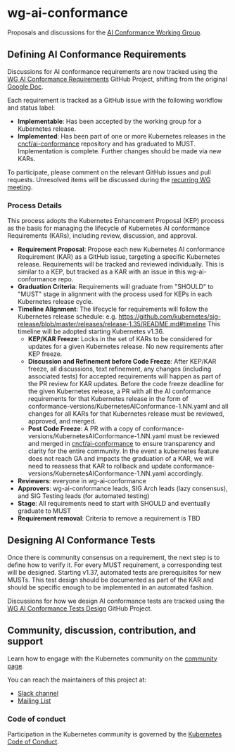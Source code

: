 # wg-ai-conformance

Proposals and discussions for the [AI Conformance Working Group](https://github.com/kubernetes/community/tree/master/wg-ai-conformance).

## Defining AI Conformance Requirements

Discussions for AI conformance requirements are now tracked using the
[WG AI Conformance Requirements](https://github.com/orgs/kubernetes-sigs/projects/114)
GitHub Project, shifting from the original
[Google Doc](https://docs.google.com/document/d/1hXoSdh9FEs13Yde8DivCYjjXyxa7j4J8erjZPEGWuzc/edit?tab=t.0).

Each requirement is tracked as a GitHub issue with the following workflow and status label:
- **Implementable**: Has been accepted by the working group for a Kubernetes release.
- **Implemented**: Has been part of one or more Kubernetes releases in the [cncf/ai-conformance](https://github.com/cncf/ai-conformance) repository and has graduated to MUST. Implementation is complete. Further changes should be made via new KARs.

To participate, please comment on the relevant GitHub issues and pull requests.
Unresolved items will be discussed during the
[recurring WG meeting](https://github.com/kubernetes/community/tree/master/wg-ai-conformance#meetings).

### Process Details

This process adopts the Kubernetes Enhancement Proposal (KEP) process as the basis for managing the lifecycle of Kubernetes AI conformance Requirements (KARs), including review, discussion, and approval.

- **Requirement Proposal**: Propose each new Kubernetes AI conformance Requirement (KAR) as a GitHub issue, targeting a specific Kubernetes release. Requirements will be tracked and reviewed individually. This is similar to a KEP, but tracked as a KAR with an issue in this wg-ai-conformance repo.
- **Graduation Criteria**: Requirements will graduate from "SHOULD" to "MUST" stage in alignment with the process used for KEPs in each Kubernetes release cycle.
- **Timeline Alignment**: The lifecycle for requirements will follow the Kubernetes release schedule: e.g. https://github.com/kubernetes/sig-release/blob/master/releases/release-1.35/README.md#timeline This timeline will be adopted starting Kubernetes v1.36.
  - **KEP/KAR Freeze**: Locks in the set of KARs to be considered for updates for a given Kubernetes release. No new requirements after KEP freeze.
  - **Discussion and Refinement before Code Freeze**: After KEP/KAR freeze, all discussions, text refinement, any changes (including associated tests) for accepted requirements will happen as part of the PR review for KAR updates. Before the code freeze deadline for the given Kubernetes release, a PR with all the AI conformance requirements for that Kubernetes release in the form of conformance-versions/KubernetesAIConformance-1.NN.yaml and all changes for all KARs for that Kubernetes release must be reviewed, approved, and merged. 
  - **Post Code Freeze**: A PR with a copy of conformance-versions/KubernetesAIConformance-1.NN.yaml must be reviewed and merged in [cncf/ai-conformance](https://github.com/cncf/ai-conformance) to ensure transparency and clarity for the entire community. In the event a kubernetes feature does not reach GA and impacts the graduation of a KAR, we will need to reassess that KAR to rollback and update conformance-versions/KubernetesAIConformance-1.NN.yaml accordingly.
- **Reviewers**: everyone in wg-ai-conformance
- **Approvers**: wg-ai-conformance leads, SIG Arch leads (lazy consensus), and SIG Testing leads (for automated testing)
- **Stage**: All requirements need to start with SHOULD and eventually graduate to MUST
- **Requirement removal**: Criteria to remove a requirement is TBD


## Designing AI Conformance Tests

Once there is community consensus on a requirement, the next step is to define how to verify it.
For every MUST requirement, a corresponding test will be designed. Starting v1.37, automated tests are prerequisites for new MUSTs. This test design should be documented as part of the KAR and should be specific enough to be implemented in an automated fashion.

Discussions for how we design AI conformance tests are tracked using the
[WG AI Conformance Tests Design](https://github.com/orgs/kubernetes-sigs/projects/118)
GitHub Project.

## Community, discussion, contribution, and support

Learn how to engage with the Kubernetes community on the [community page](http://kubernetes.io/community/).

You can reach the maintainers of this project at:

- [Slack channel](https://kubernetes.slack.com/messages/wg-ai-conformance)
- [Mailing List](https://groups.google.com/a/kubernetes.io/g/wg-ai-conformance)

### Code of conduct

Participation in the Kubernetes community is governed by the [Kubernetes Code of Conduct](code-of-conduct.md).
